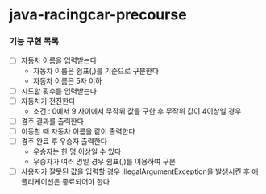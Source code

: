 # java-racingcar-precourse

### 기능 구현 목록
- [ ] 자동차 이름을 입력받는다
    - 자동차 이름은 쉼표(,)를 기준으로 구분한다
    - 자동차 이름은 5자 이하
- [ ] 시도할 횟수를 입력받는다
- [ ] 자동차가 전진한다
    - 조건 : 0에서 9 사이에서 무작위 값을 구한 후 무작위 값이 4이상일 경우
- [ ] 경주 결과를 출력한다
- [ ] 이동할 때 자동차 이름을 같이 출력한다
- [ ] 경주 완료 후 우승자 출력한다
    - 우승자는 한 명 이상일 수 있다
    - 우승자가 여러 명일 경우 쉼표(,)를 이용하여 구분
- [ ] 사용자가 잘못된 값을 입력할 경우 IllegalArgumentException을 발생시킨 후 애플리케이션은 종료되어야 한다
